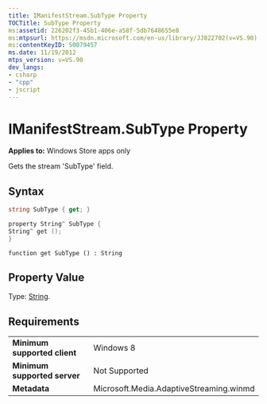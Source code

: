 ```yaml
---
title: IManifestStream.SubType Property
TOCTitle: SubType Property
ms:assetid: 226202f3-45b1-406e-a58f-5db7648655e8
ms:mtpsurl: https://msdn.microsoft.com/en-us/library/JJ822702(v=VS.90)
ms:contentKeyID: 50079457
ms.date: 11/19/2012
mtps_version: v=VS.90
dev_langs:
- csharp
- "cpp"
- jscript
---
```


# IManifestStream.SubType Property

**Applies to:** Windows Store apps only

Gets the stream 'SubType' field.

## Syntax

```csharp
string SubType { get; }
```

```cpp
property String^ SubType {
String^ get ();
}
```

```jscript
function get SubType () : String
```

## Property Value

Type: [String](https://msdn.microsoft.com/library/s1wwdcbf).

## Requirements

|||
|--- |--- |
|**Minimum supported client**|Windows 8|
|**Minimum supported server**|Not Supported|
|**Metadata**|Microsoft.Media.AdaptiveStreaming.winmd|

